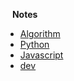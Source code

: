 &ensp; **Notes**

* [Algorithm](algorithm/ "Algorithm")
* [Python](python/ "Python")
* [Javascript](javascript/ "Javascript")
* [dev](/dev/ "dev")